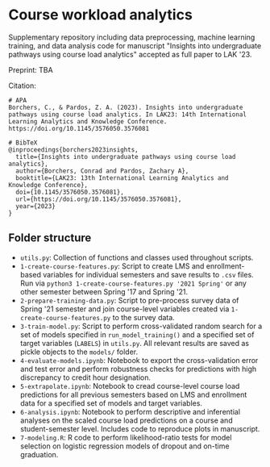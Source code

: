 # Course workload analytics

Supplementary repository including data preprocessing, machine learning training, and data analysis code for manuscript "Insights into undergraduate pathways using course load analytics" accepted as full paper to LAK '23.

Preprint: TBA

Citation:

```
# APA
Borchers, C., & Pardos, Z. A. (2023). Insights into undergraduate pathways using course load analytics. In LAK23: 14th International Learning Analytics and Knowledge Conference. https://doi.org/10.1145/3576050.3576081

# BibTeX
@inproceedings{borchers2023insights,
  title={Insights into undergraduate pathways using course load analytics},
  author={Borchers, Conrad and Pardos, Zachary A},
  booktitle={LAK23: 13th International Learning Analytics and Knowledge Conference},
  doi={10.1145/3576050.3576081},
  url={https://doi.org/10.1145/3576050.3576081},
  year={2023}
}
```
## Folder structure

* `utils.py`: Collection of functions and classes used throughout scripts.
* `1-create-course-features.py`: Script to create LMS and enrollment-based variables for individual semesters and save results to `.csv` files. Run via `python3 1-create-course-features.py '2021 Spring'` or any other semester between Spring '17 and Spring '21.
* `2-prepare-training-data.py`: Script to pre-process survey data of Spring '21 semester and join course-level variables created via `1-create-course-features.py` to the survey data.
* `3-train-model.py`: Script to perform cross-validated random search for a set of models specified in `run_model_training()` and a specified set of target variables (`LABELS`) in `utils.py`. All relevant results are saved as pickle objects to the `models/` folder.
* `4-evaluate-models.ipynb`: Notebook to export the cross-validation error and test error and perform robustness checks for predictions with high discrepancy to credit hour designation. 
* `5-extrapolate.ipynb`: Notebook to cread course-level course load predictions for all previous semesters based on LMS and enrollment data for a specified set of models and target variables.
* `6-analysis.ipynb`: Notebook to perform descriptive and inferential analyses on the scaled course load predictions on a course and student-semester level. Includes code to reproduce plots in manuscript.
* `7-modeling.R`: R code to perform likelihood-ratio tests for model selection on logistic regression models of dropout and on-time graduation.

